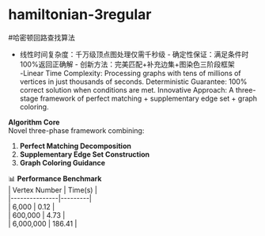 # hamiltonian-3regular
#哈密顿回路查找算法
- 线性时间复杂度：千万级顶点图处理仅需千秒级   - 确定性保证：满足条件时100%返回正确解   - 创新方法：完美匹配+补充边集+图染色三阶段框架  
-Linear Time Complexity: Processing graphs with tens of millions of vertices in just thousands of seconds.
Deterministic Guarantee: 100% correct solution when conditions are met.
Innovative Approach: A three-stage framework of perfect matching + supplementary edge set + graph coloring.


**Algorithm Core**  
Novel three-phase framework combining:  
1. **Perfect Matching Decomposition**  
2. **Supplementary Edge Set Construction**  
3. **Graph Coloring Guidance**  

📊 **Performance Benchmark**  
| Vertex Number | Time(s) |  
|---------------|---------|  
| 6,000         | 0.12    |  
| 600,000       | 4.73    |  
| 6,000,000     | 186.41  |  
